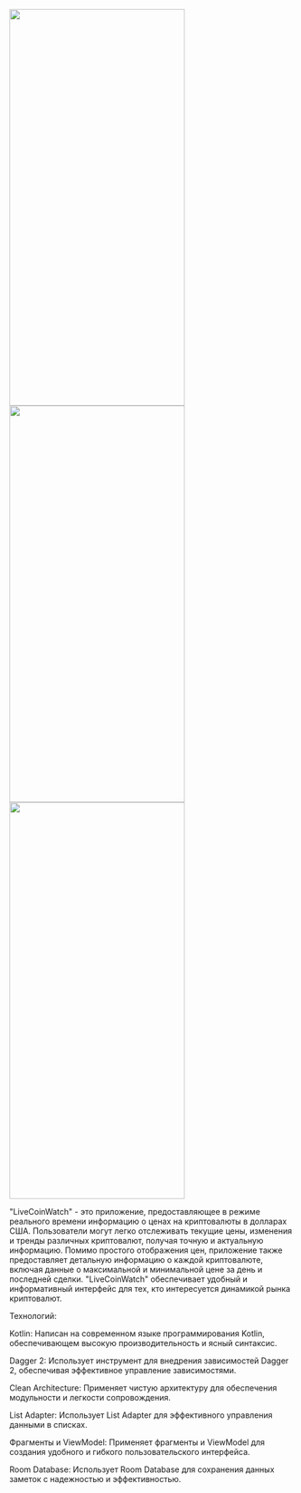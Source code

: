 <img src="https://github.com/KanatBayalbayev/LiveCoinWatch/assets/115481348/3be35dd3-e7b5-43a6-b162-229743924183" width="310" height="700"><img src="https://github.com/KanatBayalbayev/LiveCoinWatch/assets/115481348/e52c44aa-1553-4ce7-97e4-a1285685a1db" width="310" height="700">
<img src="https://github.com/KanatBayalbayev/LiveCoinWatch/assets/115481348/37398922-9a85-44e6-82e9-086fac81cca2" width="310" height="700"> 



"LiveCoinWatch" - это приложение, предоставляющее в режиме реального времени информацию о ценах на криптовалюты в долларах США. Пользователи могут легко отслеживать текущие цены, изменения и тренды различных криптовалют, получая точную и актуальную информацию. Помимо простого отображения цен, приложение также предоставляет детальную информацию о каждой криптовалюте, включая данные о максимальной и минимальной цене за день и последней сделки. "LiveCoinWatch" обеспечивает удобный и информативный интерфейс для тех, кто интересуется динамикой рынка криптовалют.

Технологий:

Kotlin: Написан на современном языке программирования Kotlin, обеспечивающем высокую производительность и ясный синтаксис.

Dagger 2: Использует инструмент для внедрения зависимостей Dagger 2, обеспечивая эффективное управление зависимостями.

Clean Architecture: Применяет чистую архитектуру для обеспечения модульности и легкости сопровождения.

List Adapter: Использует List Adapter для эффективного управления данными в списках.

Фрагменты и ViewModel: Применяет фрагменты и ViewModel для создания удобного и гибкого пользовательского интерфейса.

Room Database: Использует Room Database для сохранения данных заметок с надежностью и эффективностью.
